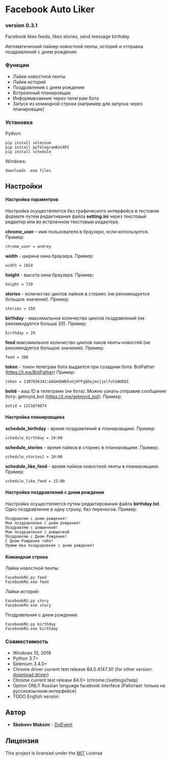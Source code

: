 # Facebook Auto Liker

### version 0.3.1
Facebook likes feeds, likes stories, send message birthday.

Автоматический лайкер новостной ленты, историй и отправка поздравлений с днем рождения.

### Функции
* Лайки новостной ленты
* Лайки историй
* Поздравления с днем рождения
* Встроенный планировщик
* Информирование через телеграм бота
* Запуск из командной строки (например для запуска через планировщик)

### Установка
 Python: 
```
pip install selenium
pip install pyTelegramBotAPI
pip install schedule
```
Windows:
```
downloads .exe files
```
## Настройки

#### Настройка параметров
Настройка осуществляется без графического интерфейса в тестовом формате путем редактивания файла **setting.ini** через текстовый редактор или во встроенном текстовым редакторе.

**chrome_user** - имя пользователя в браузере, если используется. Пример:
```
chrome_user = andrey
```
**width** - ширина окна браузера. Пример:
```
width = 1024
```
**height** - высота окна браузера. Пример:
```
height = 720
```
**stories** - количество циклов лайков в сториес  (не рекомендуется большое значение). Пример:
```
stories = 150
```
**birthday** - максимальное количество циклов поздравлений (не рекомендуется больше 20). Пример:
```
birthday = 19
```
**feed** максимальное количество циклов лаков ленты новостей (не рекомендуется большое значение). Пример:
```
feed = 300
```
**token** - токен телеграм бота выдается при созаднии бота: BotFather (https://t.me/BotFather) Пример:
```
token = 1387036342:AAGm4QWD5vUjH7FgQbejmz1jelfvh1WUDQI
```
**botid** - ваш ID в телеграме (не бота). Можно узнать отправив сообщение боту: getmyid_bot (https://t.me/getmyid_bot). Пример:
```
botid = 1251879074
```
#### Настройка планировщика 
**schedule_birthday** - время поздравлений в планировщике. Пример:
```
schedule_birthday = 10:00
```
**schedule_stories** - время лайков в сториес в планировщике. Пример:
```
schedule_stories1 = 10:00
```
**schedule_like_feed** - время лайков новостной ленты в планировщике. Пример:
```
schedule_like_feed = 15:00
```
#### Настройка поздравлений с днем рождения 
Настройка осуществляется путем редактирования файла **birthday.txt**. Одно поздравление в одну строку, без переносов. Пример:
```
Поздравляю с днем рождения!
Мои поздравления с днем рождения!
Поздравляю с днюшечкой!
Мои поздравления с днюшечкой
Поздравляю с Днем Рождения!
С Днем Рождения тебя!
Прими мои поздравления с днем рождения!
```
#### Командная строка
Лайки новостной ленты:
```
FacebookRU.py feed
FacebookRU.exe feed
```
Лайки историй:
```
FacebookRU.py story
FacebookRU.exe story
```
Поздравления с днем рождения:
```
FacebookRU.py birthday
FacebookRU.exe birthday
```
### Совместимость
* Windows 10, 2019
* Python 3.7+
* Selenium 3.4.0+
* Chrome driver current test release 84.0.4147.30 (for other version: [download driver](https://chromedriver.chromium.org/))
* Chrome current test release 84.0+ (chrome://settings/help)
* Option ONLY Russian language facebook interface (Работает только на русскоязычном интерфейсе)
* TODO English version

## Автор
* **Skobeev Maksim** - [DoEvent](https://github.com/doevent/)


## Лицензия
This project is licensed under the [MIT](https://en.wikipedia.org/wiki/MIT_License) License

